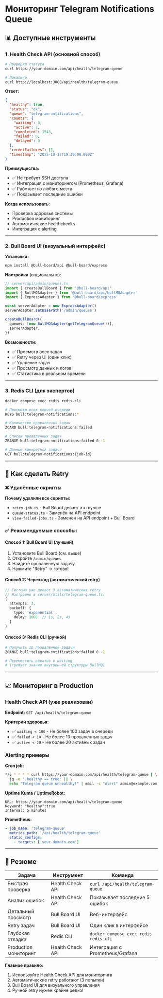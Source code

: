 # Мониторинг Telegram Notifications Queue

## 📊 Доступные инструменты

### 1. Health Check API (основной способ)

```bash
# Проверка статуса
curl https://your-domain.com/api/health/telegram-queue

# Локально
curl http://localhost:3000/api/health/telegram-queue
```

**Ответ:**
```json
{
  "healthy": true,
  "status": "ok",
  "queue": "telegram-notifications",
  "counts": {
    "waiting": 0,
    "active": 2,
    "completed": 1543,
    "failed": 0,
    "delayed": 0
  },
  "recentFailures": [],
  "timestamp": "2025-10-12T10:30:00.000Z"
}
```

**Преимущества:**
- ✅ Не требует SSH доступа
- ✅ Интеграция с мониторингом (Prometheus, Grafana)
- ✅ Работает из любого места
- ✅ Показывает последние ошибки

**Когда использовать:**
- Проверка здоровья системы
- Production мониторинг
- Автоматические healthchecks
- Интеграция с alerting

---

### 2. Bull Board UI (визуальный интерфейс)

**Установка:**

```bash
npm install @bull-board/api @bull-board/express
```

**Настройка** (опционально):

```typescript
// server/api/admin/queues.ts
import { createBullBoard } from '@bull-board/api'
import { BullMQAdapter } from '@bull-board/api/bullMQAdapter'
import { ExpressAdapter } from '@bull-board/express'

const serverAdapter = new ExpressAdapter()
serverAdapter.setBasePath('/admin/queues')

createBullBoard({
  queues: [new BullMQAdapter(getTelegramQueue())],
  serverAdapter,
})
```

**Возможности:**
- ✅ Просмотр всех задач
- ✅ Retry через UI (один клик)
- ✅ Удаление задач
- ✅ Просмотр данных и логов
- ✅ Статистика в реальном времени

---

### 3. Redis CLI (для экспертов)

```bash
docker compose exec redis redis-cli

# Просмотр всех ключей очереди
KEYS bull:telegram-notifications:*

# Количество проваленных задач
ZCARD bull:telegram-notifications:failed

# Список проваленных задач
ZRANGE bull:telegram-notifications:failed 0 -1

# Данные конкретной задачи
GET bull:telegram-notifications:{job-id}
```

---

## 🔄 Как сделать Retry

### ❌ Удалённые скрипты

**Почему удалили все скрипты:**
- `retry-job.ts` - Bull Board делает это лучше
- `queue-status.ts` - Заменён на API endpoint
- `view-failed-jobs.ts` - Заменён на API endpoint + Bull Board

### ✅ Рекомендуемые способы:

#### Способ 1: Bull Board UI (лучший)
1. Установите Bull Board (см. выше)
2. Откройте `/admin/queues`
3. Найдите проваленную задачу
4. Нажмите "Retry" → готово!

#### Способ 2: Через код (автоматический retry)
```typescript
// Система уже делает 3 автоматических retry
// Настроено в server/utils/telegram-queue.ts:
{
  attempts: 3,
  backoff: {
    type: 'exponential',
    delay: 1000  // 1s, 2s, 4s
  }
}
```

#### Способ 3: Redis CLI (ручной)
```bash
# Получить ID проваленной задачи
ZRANGE bull:telegram-notifications:failed 0 -1

# Переместить обратно в waiting
# (требует знания внутренней структуры BullMQ)
```

---

## 📈 Мониторинг в Production

### Health Check API (уже реализован)

**Endpoint:** `GET /api/health/telegram-queue`

**Критерии здоровья:**
- ✅ `waiting < 100` - Не более 100 задач в очереди
- ✅ `failed < 10` - Не более 10 проваленных задач
- ✅ `active < 20` - Не более 20 активных задач

### Alerting примеры

**Cron job:**
```bash
*/5 * * * * curl https://your-domain.com/api/health/telegram-queue | \
  jq -e '.healthy == true' || \
  echo "Telegram queue unhealthy!" | mail -s "Alert" admin@example.com
```

**Uptime Kuma / UptimeRobot:**
```
URL: https://your-domain.com/api/health/telegram-queue
Keyword: "healthy":true
Interval: 5 minutes
```

**Prometheus:**
```yaml
- job_name: 'telegram-queue'
  metrics_path: '/api/health/telegram-queue'
  static_configs:
    - targets: ['your-domain.com']
```

---

## 🎯 Резюме

| Задача | Инструмент | Команда |
|--------|-----------|---------|
| Быстрая проверка | Health Check API | `curl /api/health/telegram-queue` |
| Анализ ошибок | Health Check API | Показывает последние 5 ошибок |
| Детальный просмотр | Bull Board UI | Веб-интерфейс |
| Retry задач | Bull Board UI | Один клик в интерфейсе |
| Глубокая отладка | Redis CLI | `docker compose exec redis redis-cli` |
| Production мониторинг | Health Check API | Интеграция с Prometheus/Grafana |

**Главное правило:** 
1. Используйте Health Check API для мониторинга
2. Автоматические retry работают (3 попытки)
3. Bull Board UI для визуального управления
4. Ручной retry нужен крайне редко!
